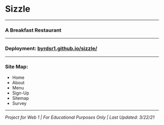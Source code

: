 # Sizzle
---
### A Breakfast Restaurant
---
### Deployment: [byrdsr1.github.io/sizzle/](https://byrdsr1.github.io/sizzle/)
---
### Site Map:
- Home
- About
- Menu
- Sign-Up
- Sitemap
- Survey
---
*Project for Web 1 | For Educational Purposes Only | Last Updated: 3/22/21*
